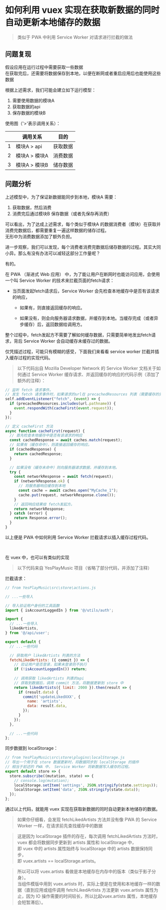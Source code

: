# 如何利用 vuex 实现在获取新数据的同时自动更新本地储存的数据

> 类似于 PWA 中利用 Service Worker 对请求进行拦截的做法

## 问题复现  

假设应用在运行过程中需要获取一些数据  
在获取完后，还需要将数据保存到本地，以便在断网或者重启应用后也能使用这些数据  

根据上述需求，我们可能会建立如下运行模型：

1. 需要使用数据的模块A
2. 获取数据的api
3. 保存数据的模块B

使用图（'>'表示调用关系）：

|   | 调用关系      | 目的     |
| --| ------------- | ------- |
| 1 | 模块A > api   | 获取数据 | 
| 2 | 模块A > 模块A  | 消费数据 |
| 3 | 模块A > 模块B  | 储存数据 |

## 问题分析

上述模型中，为了保证新数据能同步到本地，模块A 需要：  
1. 获取数据，然后消费
2. 消费完后通过模块B 保存数据（或者先保存再消费）  

可以看出，为了达成上述需求，每个类似于模块A 的数据消费者（模块）在获取并消费完数据后，都需要重复一遍这样数据的储存过程。  
无形中为消费数据添加了额外负担。

进一步观察，我们可以发现，每个消费者消费完数据后储存数据的过程。其实大同小异。那么有没有办法可以减轻这部分工作量呢？

有的。

在 PWA （渐进式 Web 应用） 中，为了能让用户在断网时也能访问应用，会使用一个叫 Service Worker 的技术来拦截页面的fetch请求：  

- 当页面发起fetch请求后，Service Worker 会先检查本地缓存中是否有该请求的响应，  

  -  如果有，则直接返回缓存的响应。  

  -  如果没有，则会向服务器请求数据，并缓存到本地。当缓存完成（或者异步缓存）后，返回数据给调用方。

整个过程中，fetch发起方不需要了解如何缓存数据，只需要简单地发出fetch请求，背后 Service Worker 会自动缓存未缓存过的数据。  

仅凭描述过程，可能只有模糊的感受，下面我们来看看 service worker 拦截并插入缓存过程的实现代码。

> 以下代码出自 Mozilla Developer Network 的 Service Worker 文档关于如何通过 Service Worker 缓存请求、并返回缓存的响应的代码示例（添加了额外的注释）：

```javascript
// 监听 fetch 请求事件。
// 发生 fetch 请求事件时，如果请求的url在 precachedResources 列表（需要缓存的资源列表）中，则使用 cacheFirst 方法拦截请求。
self.addEventListener("fetch", (event) => {
  if (precachedResources.includes(url.pathname)) {
    event.respondWith(cacheFirst(event.request));
  }
});

// 定义 cacheFirst 方法
async function cacheFirst(request) {
  // 首先检查本地缓存中是否有该请求的响应
  const cachedResponse = await caches.match(request);
  // 如果有（缓存命中），则直接返回缓存的响应。
  if (cachedResponse) {
    return cachedResponse;
  }

  // 如果没有（缓存未命中）则向服务器请求数据，并缓存到本地。
  try {
    const networkResponse = await fetch(request);
    if (networkResponse.ok) {
      // 将服务器响应缓存到本地
      const cache = await caches.open("MyCache_1");
      cache.put(request, networkResponse.clone());
    }
    // 返回响应结果给 fetch发起方。
    return networkResponse;
  } catch (error) {
    return Response.error();
  }
}
```

以上便是 PWA 中如何利用 Service Worker 拦截请求以插入缓存过程代码。

<br>

在 vuex 中，也可以有类似的实现

> 以下代码来自 YesPlayMusic 项目（省略了部分代码，并添加了注释）

拦截请求：

```javascript
// from YesPlayMusic\src\store\actions.js

// ...一些导入

// 导入验证用户身份的工具函数
import { isAccountLoggedIn } from '@/utils/auth';

import {
  // ...一些导入
  likedArtists,
} from '@/api/user';

export default {
  // ...一些代码

  // 获取用户 likedArtists 列表的方法
  fetchLikedArtists: ({ commit }) => {
    // 验证用户是否登录，如果未登录则不执行
    if (!isAccountLoggedIn()) return;
    
    // 调用获取 likedArtists 列表的api
    // 获取到数据后，调用 commit 方法，将数据更新到 store 中
    return likedArtists({ limit: 2000 }).then(result => {
      if (result.data) {
        commit('updateLikedXXX', {
          name: 'artists',
          data: result.data,
        });
      }
    });
  },
  
  // ...一些代码
};
```

同步数据到 localStorage：

```javascript
// from YesPlayMusic\src\store\plugins\localStorage.js
// 导出一个用于在 store 数据更新时，将数据同步到 localStorage 的插件
// 相当于前述的 PWA 中， Service Worker 将新数据写入缓存的过程。
export default store => {
  store.subscribe((mutation, state) => {
    // console.log(mutation);
    localStorage.setItem('settings', JSON.stringify(state.settings));
    localStorage.setItem('data', JSON.stringify(state.data));
  });
};
```

通过以上代码，就能用 vuex 实现在获取新数据的同时自动更新本地储存的数据。

> 如果你仔细看，会发现 fetchLikedArtists 方法并没有像 PWA 的 Service Worker 一样，在请求前先查找缓存中的数据  

> 这是因为 localStorage 插件的存在，每次调用 fetchLikedArtists 方法时，vuex 都会将数据同步更新到 artists 属性和 localStorage 中，  
即 vuex 中的 artists 属性始终与 localStorage 中的 artists 数据保持同步，  
即 vuex.artists == localStorage.artists。  

> 所以可以将 vuex.artists 看做是本地缓存在内存中的版本（类似于影子分身）。  
当组件模版中用到 vuex.artists 时，实际上便是在使用和本地缓存一样的数据（直到应用或组件调用 fetchLikedArtists 方法更新 vuex.artists 属性为止，因为 IO 操作需要的时间较长，所以比起vuex.artists 属性，本地缓存会短暂滞后）。